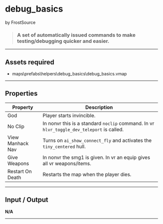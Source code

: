 # debug_basics
by FrostSource

> ### A set of automatically issued commands to make testing/debugging quicker and easier.

---

## Assets required

- maps\prefabs\helpers\debug_basics\debug_basics.vmap

---

## Properties

| Property | Description |
| - | - |
| God | Player starts invincible.
| No Clip | In nonvr this is a standard `noclip` command. In vr `hlvr_toggle_dev_teleport` is called.
| View Manhack Nav | Turns on `ai_show_connect_fly` and activates the `tiny_centered` hull.
| Give Weapons | In nonvr the smg1 is given. In vr an equip gives all vr weapons/items.
| Restart On Death | Restarts the map when the player dies.

---

## Input / Output

**N/A**

---
